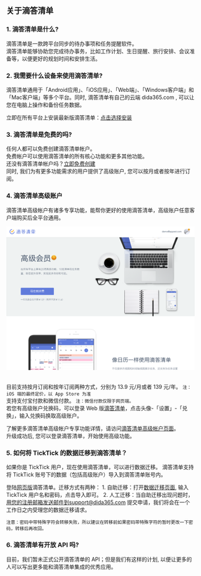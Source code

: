 ## 关于滴答清单

### 1.  滴答清单是什么?

滴答清单是一款跨平台同步的待办事项和任务提醒软件。 <br >滴答清单能够协助您完成待办事务，比如工作计划、生日提醒、旅行安排、会议准备等，以便更好的规划时间和安排生活。

### 2.  我需要什么设备来使用滴答清单?

滴答清单通用于「Android应用」、「iOS应用」、「Web端」、「Windows客户端」和「Mac客户端」等多个平台。同时, 滴答清单有自己的云端 dida365.com , 可以让您在电脑上操作和备份任务数据。

立即在所有平台上安装最新版滴答清单：[点击选择安装](https://www.dida365.com/about/download)

### 3.  滴答清单是免费的吗?

任何人都可以免费创建滴答清单帐户。 <br >免费帐户可以使用滴答清单的所有核心功能和更多其他功能。 <br >还没有滴答清单帐户吗？[立即免费创建](https://dida365.com/signup) <br >同时, 我们为有更多功能需求的用户提供了高级账户, 您可以按月或者按年进行订阅。

### 4.  滴答清单高级账户

滴答清单高级帐户有诸多专享功能，能帮你更好的使用滴答清单，高级账户任意客户端购买后全平台通用。

![didapremium](../images/getstarted/didapermium.png)

<br >目前支持按月订阅和按年订阅两种方式，分别为 13.9 元/月或者 139 元/年。
`注：iOS 端的最终定价，以 App Store 为准` <br >支持支付宝付款和微信付款。
`注：微信付款仅限于网页端。` <br >若您有高级账户兑换码，可以登录 Web 版[滴答清单](https://dida365.com/)，点击头像-「设置」-「兑换」，输入兑换码换取高级账户。

了解更多滴答清单高级帐户专享功能详情，请访问[滴答清单高级帐户页面](https://www.dida365.com/about/upgrade)。 <br >升级成功后, 您可以登录滴答清单，开始使用高级功能。

### 5.  如何将 TickTick 的数据迁移到滴答清单？

如果你是 TickTick 用户，现在使用滴答清单，可以进行数据迁移。 滴答清单支持将 TickTick 账号下的数据（包括高级账户）导入到滴答清单账号内。

登陆[网页版](https://dida365.com/)滴答清单。迁移方式有两种： 1. 自助迁移：打开[数据迁移页面](http://dida365.com/import/#ticktick), 输入 TickTick 用户名和密码，点击导入即可。 2. 人工迁移：当自助迁移出现问题时，用您的注册邮箱发送邮件到support@dida365.com 提交申请，我们将会在一个工作日之内受理您的数据迁移请求。

`注意：密码中带特殊字符会转移失败，所以建议在转移前如果密码带特殊字符的暂时更改一下密码，转移后再改回。`

### 6.  滴答清单有开放 API 吗?

目前，我们暂未正式公开滴答清单的 API；但是我们有这样的计划, 以便让更多的人可以写出更多能和滴答清单集成的优秀应用。

